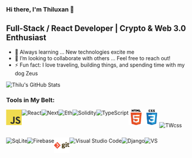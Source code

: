 ### Hi there, I'm Thiluxan 👋

## Full-Stack / React Developer | Crypto & Web 3.0 Enthusiast

<!--
<img align="right" alt="GIF" src="https://media.giphy.com/media/L8K62iTDkzGX6/giphy.gif?raw=true" width="500" height="320" /> 
-->
     
- 🌱 Always learning ... New technologies excite me
- 👯 I’m looking to collaborate with others ... Feel free to reach out!
- ⚡ Fun fact: I love traveling, building things, and spending time with my dog Zeus

![Thilu's GitHub Stats](https://github-readme-stats.vercel.app/api?username=thiluxan-s&show_icons=true)

### Tools in My Belt:
<img align="left" alt="JavaScript" height="42px" src="https://raw.githubusercontent.com/github/explore/80688e429a7d4ef2fca1e82350fe8e3517d3494d/topics/javascript/javascript.png" />
<img align="left" alt="React" height="42px" src="https://www.vectorlogo.zone/logos/reactjs/reactjs-icon.svg" />
<img align="left" alt="Next" height="42px" src="https://seeklogo.com/images/N/next-js-logo-8FCFF51DD2-seeklogo.com.png" />
<img align="left" alt="Eth" height="42px" src="https://cryptologos.cc/logos/ethereum-eth-logo.svg?v=024" />
<img align="left" alt="Solidity" height="42px" src="https://upload.wikimedia.org/wikipedia/commons/9/98/Solidity_logo.svg" />
<img align="left" alt="TypeScript" height="42px" src="https://upload.wikimedia.org/wikipedia/commons/thumb/4/4c/Typescript_logo_2020.svg/512px-Typescript_logo_2020.svg.png?20221110153201" />
<img align="left" alt="HTML5" height="42px" src="https://raw.githubusercontent.com/github/explore/80688e429a7d4ef2fca1e82350fe8e3517d3494d/topics/html/html.png" />
<img align="left" alt="CSS3" height="42px" src="https://raw.githubusercontent.com/github/explore/80688e429a7d4ef2fca1e82350fe8e3517d3494d/topics/css/css.png" />

<br />
<br />

<img align="left" alt="TWcss" height="42px" src="https://upload.wikimedia.org/wikipedia/commons/d/d5/Tailwind_CSS_Logo.svg" />
<img align="left" alt="SqLite" height="42px" src="https://www.vectorlogo.zone/logos/sqlite/sqlite-icon.svg" />
<img align="left" alt="Firebase" height="42px" src="https://www.vectorlogo.zone/logos/firebase/firebase-icon.svg" />
<img align="left" alt="Git" height="42px" src="https://raw.githubusercontent.com/github/explore/80688e429a7d4ef2fca1e82350fe8e3517d3494d/topics/git/git.png" />
<img align="left" alt="Visual Studio Code" height="42px" src="https://raw.githubusercontent.com/jmnote/z-icons/master/svg/python.svg" />
<img align="left" alt="Django" height="42px" src="https://www.vectorlogo.zone/logos/djangoproject/djangoproject-icon.svg" />
<img align="left" alt="VS" height="42px" src="https://cdn.worldvectorlogo.com/logos/visual-studio-code-1.svg" />


<!--
**thiluxan-s/thiluxan-s** is a ✨ _special_ ✨ repository because its `README.md` (this file) appears on your GitHub profile.
-->
